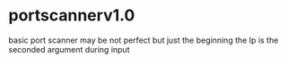 # portscannerv1.0
basic port scanner may be not perfect but just the beginning the Ip is the seconded argument during input 
